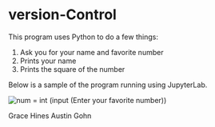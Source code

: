 # version-Control
This program uses Python to do a few things:
1. Ask you for your name and favorite number 
2. Prints your name
3. Prints the square of the number 

Below is a sample of the program running using JupyterLab.

![num = int (input (Enter your favorite number))](https://user-images.githubusercontent.com/114427708/194906061-3822a4ec-24aa-43a2-80b5-64a5ac260e8e.jpeg)


Grace Hines
Austin Gohn
